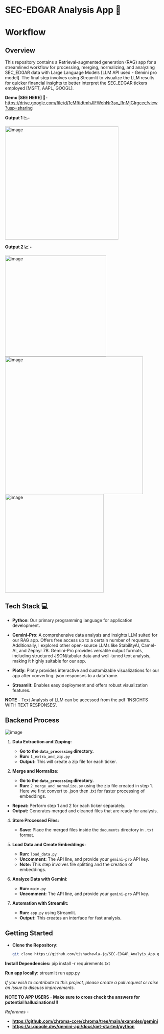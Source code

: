 # SEC-EDGAR Analysis App :round_pushpin: 


# Workflow

## **Overview**

This repository contains a Retrieval-augmented generation (RAG) app for a streamlined workflow for processing, merging, normalizing, and analyzing SEC_EDGAR  data with Large Language Models [LLM API used - Gemini pro model]. The final step involves using Streamlit to visualize the LLM results for quicker financial insights to better interpret the SEC_EDGAR tickers employed [MSFT, AAPL, GOOGL].

**Demo [SEE HERE] :link:**-https://drive.google.com/file/d/1eMftidtmhJIFWohNr3so_RnMjGIrgeee/view?usp=sharing

**Output 1 :chart_with_downwards_trend:-**

<img width="370" alt="image" src="https://github.com/tishachawla-jg/SEC-EDGAR_Analyis_App/assets/76087547/bb8bc956-fb13-47ed-b19e-07e559410b17">

**Output 2 :chart_with_upwards_trend: -**

<img width="330" alt="image" src="https://github.com/tishachawla-jg/SEC-EDGAR_Analyis_App/assets/76087547/0173c863-ab4a-4410-8c44-5bff84fa06ce">
<img width="450" alt="image" src="https://github.com/tishachawla-jg/SEC-EDGAR_Analyis_App/assets/76087547/61151799-c65d-4cf9-b359-63132ed530d6">
<img width="322" alt="image" src="https://github.com/tishachawla-jg/SEC-EDGAR_Analyis_App/assets/76087547/a044385c-551b-4904-8e0a-a7d3db54a8cd">

## **Tech Stack :computer:**

- **Python**: Our primary programming language for application development.

- **Gemini-Pro**: A comprehensive data analysis and insights LLM suited for our RAG app. Offers free access up to a certain number of requests. Additionally, I explored other open-source LLMs like StabilityAI, Camel-AI, and Zephyr 7B. Gemini-Pro provides versatile output formats, including structured JSON/tabular data and well-tuned text analysis, making it highly suitable for our app.

- **Plotly**: Plotly provides interactive and customizable visualizations for our app after converting .json responses to a dataframe.

- **Streamlit**: Enables easy deployment and offers robust visualization features.

**NOTE** - Text Analysis of LLM can be accessed from the pdf 'INSIGHTS WITH TEXT RESPONSES'.

## **Backend Process**

![image](https://github.com/tishachawla-jg/SEC-EDGAR_Analyis_App/assets/76087547/64e2ff1a-215e-450b-8687-d7a855d2d2f5)


1. **Data Extraction and Zipping:**
   - **Go to the `data_processing` directory.**
   - **Run:** `1_extra_and_zip.py`
   - **Output:** This will create a zip file for each ticker.

2. **Merge and Normalize:**
   - **Go to the `data_processing` directory.**
   - **Run:** `2_merge_and_normalize.py` using the zip file created in step 1. Here we first convert to .json then .txt for faster processing of embeddings.

- **Repeat:** Perform step 1 and 2 for each ticker separately.
- **Output:** Generates merged and cleaned files that are ready for analysis.

4. **Store Processed Files:**
   - **Save:** Place the merged files inside the `documents` directory in `.txt` format.

5. **Load Data and Create Embeddings:**
   - **Run:** `load_data.py`
   - **Uncomment:** The API line, and provide your `gemini-pro` API key.
   - **Note:** This step involves file splitting and the creation of embeddings.

6. **Analyze Data with Gemini:**
   - **Run:** `main.py`
   - **Uncomment:** The API line, and provide your `gemini-pro` API key.

7. **Automation with Streamlit:**
   - **Run:** `app.py` using Streamlit.
   - **Output:** This creates an interface for fast analysis.

## **Getting Started**

- **Clone the Repository:**
  ```bash
  git clone https://github.com/tishachawla-jg/SEC-EDGAR_Analyis_App.git

**Install Dependencies:**
pip install -r requirements.txt

**Run app locally:**
streamlit run app.py

*If you wish to contribute to this project, please create a pull request or raise an issue to discuss improvements.*

**NOTE TO APP USERS - Make sure to cross check the answers for potential hallucinations!!!**

*Referenes -* 
- **https://github.com/chroma-core/chroma/tree/main/examples/gemini**
- **https://ai.google.dev/gemini-api/docs/get-started/python**

